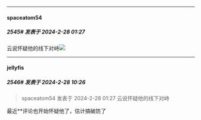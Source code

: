 ﻿
*****

####  spaceatom54  
##### 2545#       发表于 2024-2-28 01:27

云说怀疑他的线下对峙<img src="https://static.saraba1st.com/image/smiley/carton2017/018.gif" referrerpolicy="no-referrer">


*****

####  jellyfis  
##### 2546#       发表于 2024-2-28 10:26

<blockquote>spaceatom54 发表于 2024-2-28 01:27
云说怀疑他的线下对峙</blockquote>
最近**评论也开始怀疑他了，估计搞破防了

